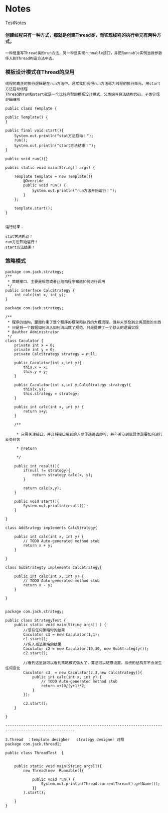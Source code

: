 # Notes
TestNotes
####     创建线程只有一种方式，那就是创建Thread类，而实现线程的执行单元有两种方式，  

    一种是重写Thread类的run方法，另一种是实现runnable接口，并把Runnable实例当做参数传入到Thread构造方法中去。
    
### 模板设计模式在Thread的应用

    线程的真正的执行逻辑是在run方法中，通常我们会把run方法称为线程的执行单元，用start方法启动线程
    Thread的run和start就是一个比较典型的模板设计模式，父类编写算法结构代码，子类实现逻辑细节
    
    public class Template {
 
    public Template() {
    }
 
    public final void start(){
        System.out.println("stat方法启动！");
        run();
        System.out.println("start方法结束！");
    }
 
    public void run(){}
 
    public static void main(String[] args) {
 
        Template template = new Template(){
            @Override
            public void run() {
                System.out.println("run方法开始运行！");
            }
        };
 
        template.start();
    }
    
    
    运行结果：
    
    stat方法启动！
    run方法开始运行！
    start方法结束！
    
### 策略模式
    
    package com.jack.strategy;
    /** 
     * 策略接口，主要是规范或者让结构程序知道如何进行调用 
     */
    public interface CalcStrategy {
    	int calc(int x, int y);
    }
    
    package com.jack.strategy;
     
    /** 
     * 程序的结构，里面约束了整个程序的框架和执行的大概流程，但并未涉及到业务层面的东西 
     * 只是将一个数据如何流入如何流出做了规范，只是提供了一个默认的逻辑实现 
     * @author Administrator 
     */ 
    class Caculator {
    	private int x = 0;
    	private int y = 0;
    	private CalcStrategy strategy = null;
    	
    	public Caculator(int x,int y){
    		this.x = x;
    		this.y = y;
    	}
    	
    	public Caculator(int x,int y,CalcStrategy strategy){
    		this(x,y);
    		this.strategy = strategy;
    	}
    	
    	public int calc(int x, int y) {
    		return x+y;
    	}
    	
    	/** 
    	 
    	 * 只需关注接口，并且将接口用到的入参传递进去即可，并不关心到底具体是要如何进行业务封装 
    	 
    	 * @return 
    	 
    	 */
    	
    	public int result(){
    		if(null != strategy){
    			return strategy.calc(x, y);      
    		}
    		
    		return calc(x,y);
    	}
    	
    	public void start(){
    		System.out.println(result());
    	}
    	
    }
     
    class AddSrategy implements CalcStrategy{
     
    	public int calc(int x, int y) {
    		// TODO Auto-generated method stub
    		return x + y;
    	}
    	
    }
     
    class SubStrategty implements CalcStrategy{
     
    	public int calc(int x, int y) {
    		// TODO Auto-generated method stub
    		return x - y;
    	}
    	
    }
    
    
    package com.jack.strategy;
     
    public class StrategyTest {
    	public static void main(String args[] ) {
    		//没有任何策略时的结果
    		Caculator c1 = new Caculator(1,1);
    		c1.start();
    		//传入减法策略的结果
    		Caculator c2 = new Caculator(10,30, new SubStrategty());
    		c2.start();
    		
    		//看到这里就可以看到策略模式强大了，算法可以随意设置，系统的结构并不会发生任何变化
    		Caculator c3  = new Caculator(2,3,new CalcStrategy(){
    			public int calc(int x, int y) {
    				// TODO Auto-generated method stub
    				return x+10/(y+1)*2;
    			}
    		});
    		
    		c3.start();
    	}
    	
    }
    
    -----------------------------------------------------------------------------------------------------
    
    3.Thread  ：template desigher   strategy designer 对照
    package com.jack.thread1;
     
    public class ThreadTest  {
     
     
    	public static void main(String args[]){
    		new Thread(new  Runnable(){
     
    			public void run() {
    				System.out.println(Thread.currentThread().getName());
    			}}
    		).start();
    		
    	}
    }
    
